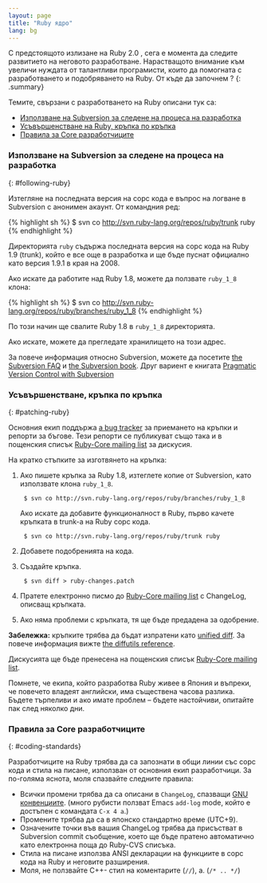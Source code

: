 ```yaml
---
layout: page
title: "Ruby ядро"
lang: bg
---
```


С предстоящото излизане на Ruby 2.0 , сега е момента да следите
развитието на неговото разработване. Нарастващото внимание към увеличи
нуждата от талантливи програмисти, които да помогната с разработването и
подобряването на Ruby. От къде да започнем ?
{: .summary}

Темите, свързани с разработването на Ruby описани тук са:

* [Използване на Subversion за следене на процеса на разработка](#following-ruby)
* [Усъвършенстване на Ruby, кръпка по кръпка](#patching-ruby)
* [Правила за Core разработчиците](#coding-standards)

### Използване на Subversion за следене на процеса на разработка
{: #following-ruby}

Изтегляне на последната версия на сорс кода е въпрос на логване в
Subversion с анонимен акаунт. От командния ред:

{% highlight sh %}
$ svn co http://svn.ruby-lang.org/repos/ruby/trunk ruby
{% endhighlight %}

Директорията `ruby` съдържа последната версия на сорс кода на Ruby 1.9
(trunk), който е все още в разработка и ще бъде пуснат официално като
версия 1.9.1 в края на 2008.

Ако искате да работите над Ruby 1.8, можете да ползвате `ruby_1_8`
клона:

{% highlight sh %}
$ svn co http://svn.ruby-lang.org/repos/ruby/branches/ruby_1_8
{% endhighlight %}

По този начин ще свалите Ruby 1.8 в `ruby_1_8` директорията.

Ако искате, можете да прегледате хранилището на този адрес.

За повече информация относно Subversion, можете да посетите [the
Subversion FAQ][1] и [the Subversion book][2]. Друг вариент е книгата
[Pragmatic Version Control with Subversion][3]

### Усъвършенстване, кръпка по кръпка
{: #patching-ruby}

Основния екип поддържа [a bug tracker][4] за приемането на кръпки и
репорти за бъгове. Тези репорти се публикуват също така и в пощенския
списък [Ruby-Core mailing list][mailing-lists] за дискусия.

На кратко стъпките за изготвянето на кръпка:

1.  Ако пишете кръпка за Ruby 1.8, изтеглете копие от Subversion, като
    използвате клона `ruby_1_8`.

         $ svn co http://svn.ruby-lang.org/repos/ruby/branches/ruby_1_8

    Ако искате да добавите функционалност в Ruby, първо качете кръпката
    в trunk-а на Ruby сорс кода.

         $ svn co http://svn.ruby-lang.org/repos/ruby/trunk ruby

2.  Добавете подобренията на кода.
3.  Създайте кръпка.

         $ svn diff > ruby-changes.patch

4.  Пратете електронно писмо до [Ruby-Core mailing list][mailing-lists]
    с ChangeLog, описващ кръпката.
5.  Ако няма проблеми с кръпката, тя ще бъде предадена за одобрение.

**Забележка:** кръпките трябва да бъдат изпратени като [unified
diff][5]. За повече информация вижте [the diffutils reference][6].

Дискусията ще бъде пренесена на пощенския списък
[Ruby-Core mailing list][mailing-lists].

Помнете, че екипа, който разработва Ruby живее в Япония и въпреки, че
повечето владеят английски, има съществена часова разлика. Бъдете
търпеливи и ако имате проблем – бъдете настойчиви, опитайте пак след
няколко дни.

### Правила за Core разработчиците
{: #coding-standards}

Разработчиците на Ruby трябва да са запознати в общи линии със сорс кода
и стила на писане, използван от основния екип разработчици. За по-голяма
яснота, моля спазвайте следните правила:

* Всички промени трябва да са описани в `ChangeLog`, спазващи [GNU
  конвенциите][7]. (много рубисти ползват Emacs `add-log` mode, който е
  достъпен с командата `C-x 4 a`.)
* Промените трябва да са в японско стандартно време (UTC+9).
* Означените точки във вашия ChangeLog трябва да присъстват в Subversion
  commit съобщение, което ще бъде пратено автоматично като електронна
  поща до Ruby-CVS списъка.
* Стила на писане използва ANSI декларации на функциите в сорс кода
  на Ruby и неговите разширения.
* Моля, не ползвайте C++- стил на коментарите (`//`), а. (`/* .. */`)



[mailing-lists]: /en/community/mailing-lists/
[1]: http://subversion.apache.org/faq.html
[2]: http://svnbook.org
[3]: http://www.pragmaticprogrammer.com/titles/svn/
[4]: https://bugs.ruby-lang.org/
[5]: http://www.gnu.org/software/diffutils/manual/html_node/Unified-Format.html
[6]: http://www.gnu.org/software/diffutils/manual/html_node/Merging-with-patch.html#Merging%20with%20patch
[7]: http://www.gnu.org/prep/standards/standards.html#Change-Logs
